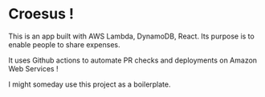 # Croesus !
This is an app built with AWS Lambda, DynamoDB, React.
Its purpose is to enable people to share expenses.

It uses Github actions to automate PR checks and deployments on Amazon Web Services !

I might someday use this project as a boilerplate.
